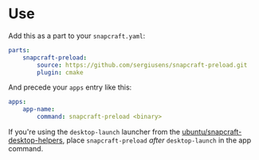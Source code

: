 # Use

Add this as a part to your `snapcraft.yaml`:

```yaml
parts:
    snapcraft-preload:
        source: https://github.com/sergiusens/snapcraft-preload.git
        plugin: cmake
```

And precede your `apps` entry like this:

```yaml
apps:
    app-name:
        command: snapcraft-preload <binary>
```

If you're using the `desktop-launch` launcher from the [ubuntu/snapcraft-desktop-helpers](https://github.com/ubuntu/snapcraft-desktop-helpers), place `snapcraft-preload` _after_ `desktop-launch` in the app command.
